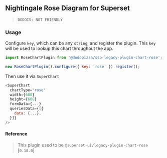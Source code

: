 ## Nightingale Rose Diagram for Superset

> `DODOIS: NOT FRIENDLY`

### Usage

Configure `key`, which can be any `string`, and register the plugin. This `key` will be used to
lookup this chart throughout the app.

```js
import RoseChartPlugin from '@dodopizza/ssp-legacy-plugin-chart-rose';

new RoseChartPlugin().configure({ key: 'rose' }).register();
```

Then use it via `SuperChart`

```js
<SuperChart
  chartType="rose"
  width={600}
  height={600}
  formData={...}
  queriesData={[{
    data: {...},
  }]}
/>
```

#### Reference

> This plugin used to be `@superset-ui/legacy-plugin-chart-rose` [`0.18.0`]
